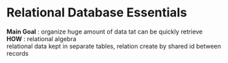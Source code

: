 # Relational Database Essentials

**Main Goal** :
organize huge amount of data tat can be quickly retrieve  
**HOW** : relational algebra  
relational data kept in separate tables, relation create by shared id between records
